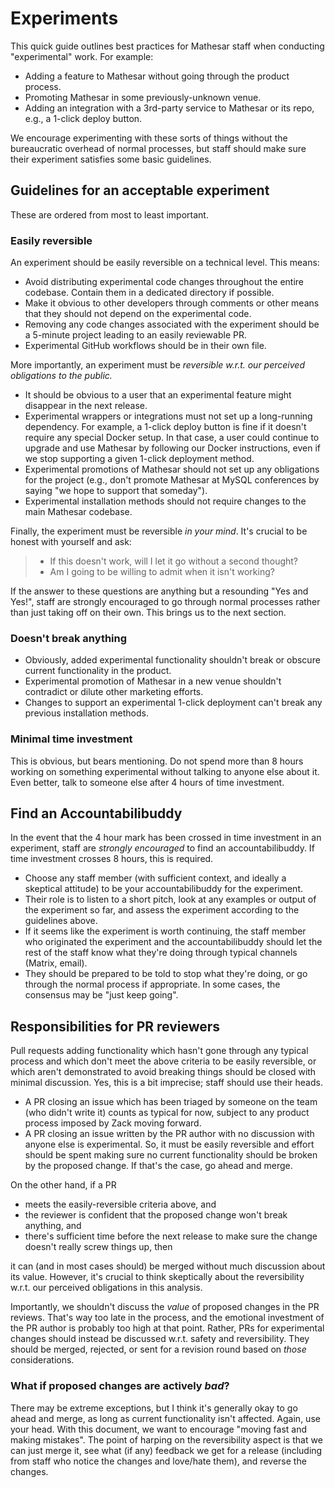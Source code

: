 # Experiments

This quick guide outlines best practices for Mathesar staff when conducting "experimental" work. For example:

- Adding a feature to Mathesar without going through the product process.
- Promoting Mathesar in some previously-unknown venue.
- Adding an integration with a 3rd-party service to Mathesar or its repo, e.g., a 1-click deploy button.

We encourage experimenting with these sorts of things without the bureaucratic overhead of normal processes, but staff should make sure their experiment satisfies some basic guidelines.

## Guidelines for an acceptable experiment

These are ordered from most to least important.

### Easily reversible

An experiment should be easily reversible on a technical level. This means:

- Avoid distributing experimental code changes throughout the entire codebase. Contain them in a dedicated directory if possible.
- Make it obvious to other developers through comments or other means that they should not depend on the experimental code.
- Removing any code changes associated with the experiment should be a 5-minute project leading to an easily reviewable PR.
- Experimental GitHub workflows should be in their own file.

More importantly, an experiment must be _reversible w.r.t. our perceived obligations to the public._

- It should be obvious to a user that an experimental feature might disappear in the next release.
- Experimental wrappers or integrations must not set up a long-running dependency. For example, a 1-click deploy button is fine if it doesn't require any special Docker setup. In that case, a user could continue to upgrade and use Mathesar by following our Docker instructions, even if we stop supporting a given 1-click deployment method.
- Experimental promotions of Mathesar should not set up any obligations for the project (e.g., don't promote Mathesar at MySQL conferences by saying "we hope to support that someday").
- Experimental installation methods should not require changes to the main Mathesar codebase.

Finally, the experiment must be reversible _in your mind_. It's crucial to be honest with yourself and ask:

> - If this doesn't work, will I let it go without a second thought?
> - Am I going to be willing to admit when it isn't working?

If the answer to these questions are anything but a resounding "Yes and Yes!", staff are strongly encouraged to go through normal processes rather than just taking off on their own. This brings us to the next section.

### Doesn't break anything

- Obviously, added experimental functionality shouldn't break or obscure current functionality in the product.
- Experimental promotion of Mathesar in a new venue shouldn't contradict or dilute other marketing efforts.
- Changes to support an experimental 1-click deployment can't break any previous installation methods.

### Minimal time investment

This is obvious, but bears mentioning. Do not spend more than 8 hours working on something experimental without talking to anyone else about it. Even better, talk to someone else after 4 hours of time investment.

## Find an Accountabilibuddy

In the event that the 4 hour mark has been crossed in time investment in an experiment, staff are _strongly encouraged_ to find an accountabilibuddy. If time investment crosses 8 hours, this is required. 

- Choose any staff member (with sufficient context, and ideally a skeptical attitude) to be your accountabilibuddy for the experiment. 
- Their role is to listen to a short pitch, look at any examples or output of the experiment so far, and assess the experiment according to the guidelines above. 
- If it seems like the experiment is worth continuing, the staff member who originated the experiment and the accountabilibuddy should let the rest of the staff know what they're doing through typical channels (Matrix, email). 
- They should be prepared to be told to stop what they're doing, or go through the normal process if appropriate. In some cases, the consensus may be "just keep going".

## Responsibilities for PR reviewers

Pull requests adding functionality which hasn't gone through any typical process and which don't meet the above criteria to be easily reversible, or which aren't demonstrated to avoid breaking things should be closed with minimal discussion. Yes, this is a bit imprecise; staff should use their heads.

- A PR closing an issue which has been triaged by someone on the team (who didn't write it) counts as typical for now, subject to any product process imposed by Zack moving forward.
- A PR closing an issue written by the PR author with no discussion with anyone else is experimental. So, it must be easily reversible and effort should be spent making sure no current functionality should be broken by the proposed change. If that's the case, go ahead and merge.

On the other hand, if a PR

- meets the easily-reversible criteria above, and
- the reviewer is confident that the proposed change won't break anything, and 
- there's sufficient time before the next release to make sure the change doesn't really screw things up, then

it can (and in most cases should) be merged without much discussion about its value. However, it's crucial to think skeptically about the reversibility w.r.t. our perceived obligations in this analysis.

Importantly, we shouldn't discuss the _value_ of proposed changes in the PR reviews. That's way too late in the process, and the emotional investment of the PR author is probably too high at that point. Rather, PRs for experimental changes should instead be discussed w.r.t. safety and reversibility. They should be merged, rejected, or sent for a revision round based on _those_ considerations.

### What if proposed changes are actively _bad_?

There may be extreme exceptions, but I think it's generally okay to go ahead and merge, as long as current functionality isn't affected. Again, use your head. With this document, we want to encourage "moving fast and making mistakes". The point of harping on the reversibility aspect is that we can just merge it, see what (if any) feedback we get for a release (including from staff who notice the changes and love/hate them), and reverse the changes.
